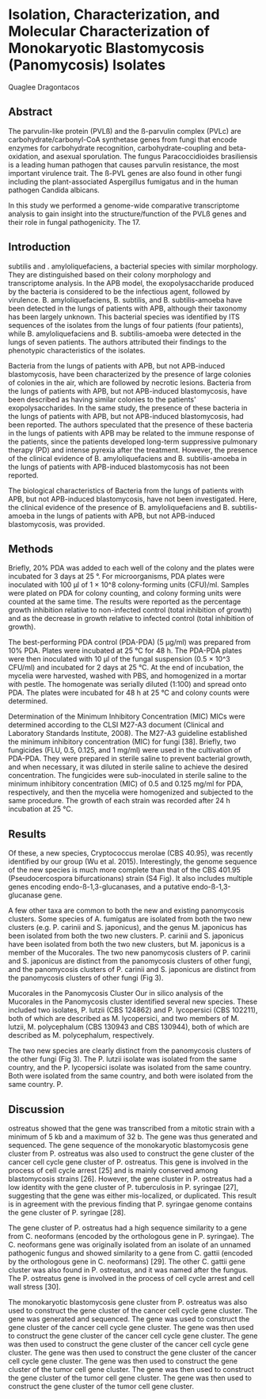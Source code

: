 # Isolation, Characterization, and Molecular Characterization of Monokaryotic Blastomycosis (Panomycosis) Isolates
Quaglee Dragontacos


## Abstract
The parvulin-like protein (PVLß) and the ß-parvulin complex (PVLc) are carbohydrate/carbonyl-CoA synthetase genes from fungi that encode enzymes for carbohydrate recognition, carbohydrate-coupling and beta-oxidation, and asexual sporulation. The fungus Paracoccidioides brasiliensis is a leading human pathogen that causes parvulin resistance, the most important virulence trait. The ß-PVL genes are also found in other fungi including the plant-associated Aspergillus fumigatus and in the human pathogen Candida albicans.

In this study we performed a genome-wide comparative transcriptome analysis to gain insight into the structure/function of the PVLß genes and their role in fungal pathogenicity. The 17.


## Introduction
subtilis and . amyloliquefaciens, a bacterial species with similar morphology. They are distinguished based on their colony morphology and transcriptome analysis. In the APB model, the exopolysaccharide produced by the bacteria is considered to be the infectious agent, followed by virulence. B. amyloliquefaciens, B. subtilis, and B. subtilis-amoeba have been detected in the lungs of patients with APB, although their taxonomy has been largely unknown. This bacterial species was identified by ITS sequences of the isolates from the lungs of four patients (four patients), while B. amyloliquefaciens and B. subtilis-amoeba were detected in the lungs of seven patients. The authors attributed their findings to the phenotypic characteristics of the isolates.

Bacteria from the lungs of patients with APB, but not APB-induced blastomycosis, have been characterized by the presence of large colonies of colonies in the air, which are followed by necrotic lesions. Bacteria from the lungs of patients with APB, but not APB-induced blastomycosis, have been described as having similar colonies to the patients' exopolysaccharides. In the same study, the presence of these bacteria in the lungs of patients with APB, but not APB-induced blastomycosis, had been reported. The authors speculated that the presence of these bacteria in the lungs of patients with APB may be related to the immune response of the patients, since the patients developed long-term suppressive pulmonary therapy (PD) and intense pyrexia after the treatment. However, the presence of the clinical evidence of B. amyloliquefaciens and B. subtilis-amoeba in the lungs of patients with APB-induced blastomycosis has not been reported.

The biological characteristics of Bacteria from the lungs of patients with APB, but not APB-induced blastomycosis, have not been investigated. Here, the clinical evidence of the presence of B. amyloliquefaciens and B. subtilis-amoeba in the lungs of patients with APB, but not APB-induced blastomycosis, was provided.


## Methods
Briefly, 20% PDA was added to each well of the colony and the plates were incubated for 3 days at 25 °. For microorganisms, PDA plates were inoculated with 100 µl of 1 × 10^8 colony-forming units (CFU)/ml. Samples were plated on PDA for colony counting, and colony forming units were counted at the same time. The results were reported as the percentage growth inhibition relative to non-infected control (total inhibition of growth) and as the decrease in growth relative to infected control (total inhibition of growth).

The best-performing PDA control (PDA-PDA) (5 µg/ml) was prepared from 10% PDA. Plates were incubated at 25 °C for 48 h. The PDA-PDA plates were then inoculated with 10 µl of the fungal suspension (0.5 × 10^3 CFU/ml) and incubated for 2 days at 25 °C. At the end of incubation, the mycelia were harvested, washed with PBS, and homogenized in a mortar with pestle. The homogenate was serially diluted (1:100) and spread onto PDA. The plates were incubated for 48 h at 25 °C and colony counts were determined.

Determination of the Minimum Inhibitory Concentration (MIC)
MICs were determined according to the CLSI M27-A3 document (Clinical and Laboratory Standards Institute, 2008). The M27-A3 guideline established the minimum inhibitory concentration (MIC) for fungi [38]. Briefly, two fungicides (FLU, 0.5, 0.125, and 1 mg/ml) were used in the cultivation of PDA-PDA. They were prepared in sterile saline to prevent bacterial growth, and when necessary, it was diluted in sterile saline to achieve the desired concentration. The fungicides were sub-inoculated in sterile saline to the minimum inhibitory concentration (MIC) of 0.5 and 0.125 mg/ml for PDA, respectively, and then the mycelia were homogenized and subjected to the same procedure. The growth of each strain was recorded after 24 h incubation at 25 °C.


## Results
Of these, a new species, Cryptococcus merolae (CBS 40.95), was recently identified by our group (Wu et al. 2015). Interestingly, the genome sequence of the new species is much more complete than that of the CBS 401.95 (Pseudocercospora bifurcationans) strain (S4 Fig). It also includes multiple genes encoding endo-ß-1,3-glucanases, and a putative endo-ß-1,3-glucanase gene.

A few other taxa are common to both the new and existing panomycosis clusters. Some species of A. fumigatus are isolated from both the two new clusters (e.g. P. carinii and S. japonicus), and the genus M. japonicus has been isolated from both the two new clusters. P. carinii and S. japonicus have been isolated from both the two new clusters, but M. japonicus is a member of the Mucorales. The two new panomycosis clusters of P. carinii and S. japonicus are distinct from the panomycosis clusters of other fungi, and the panomycosis clusters of P. carinii and S. japonicus are distinct from the panomycosis clusters of other fungi (Fig 3).

Mucorales in the Panomycosis Cluster
Our in silico analysis of the Mucorales in the Panomycosis cluster identified several new species. These included two isolates, P. lutzii (CBS 124862) and P. lycopersici (CBS 102211), both of which are described as M. lycopersici, and two members of M. lutzii, M. polycephalum (CBS 130943 and CBS 130944), both of which are described as M. polycephalum, respectively.

The two new species are clearly distinct from the panomycosis clusters of the other fungi (Fig 3). The P. lutzii isolate was isolated from the same country, and the P. lycopersici isolate was isolated from the same country. Both were isolated from the same country, and both were isolated from the same country. P.


## Discussion
ostreatus showed that the gene was transcribed from a mitotic strain with a minimum of 5 kb and a maximum of 32 b. The gene was thus generated and sequenced. The gene sequence of the monokaryotic blastomycosis gene cluster from P. ostreatus was also used to construct the gene cluster of the cancer cell cycle gene cluster of P. ostreatus. This gene is involved in the process of cell cycle arrest [25] and is mainly conserved among blastomycosis strains [26]. However, the gene cluster in P. ostreatus had a low identity with the gene cluster of P. tuberculosis in P. syringae [27], suggesting that the gene was either mis-localized, or duplicated. This result is in agreement with the previous finding that P. syringae genome contains the gene cluster of P. syringae [28].

The gene cluster of P. ostreatus had a high sequence similarity to a gene from C. neoformans (encoded by the orthologous gene in P. syringae). The C. neoformans gene was originally isolated from an isolate of an unnamed pathogenic fungus and showed similarity to a gene from C. gattii (encoded by the orthologous gene in C. neoformans) [29]. The other C. gattii gene cluster was also found in P. ostreatus, and it was named after the fungus. The P. ostreatus gene is involved in the process of cell cycle arrest and cell wall stress [30].

The monokaryotic blastomycosis gene cluster from P. ostreatus was also used to construct the gene cluster of the cancer cell cycle gene cluster. The gene was generated and sequenced. The gene was used to construct the gene cluster of the cancer cell cycle gene cluster. The gene was then used to construct the gene cluster of the cancer cell cycle gene cluster. The gene was then used to construct the gene cluster of the cancer cell cycle gene cluster. The gene was then used to construct the gene cluster of the cancer cell cycle gene cluster. The gene was then used to construct the gene cluster of the tumor cell gene cluster. The gene was then used to construct the gene cluster of the tumor cell gene cluster. The gene was then used to construct the gene cluster of the tumor cell gene cluster.
